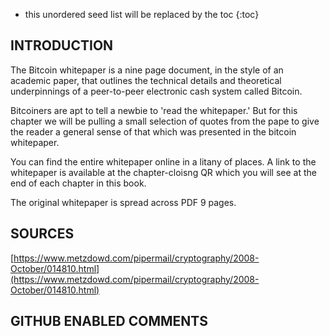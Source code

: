 * this unordered seed list will be replaced by the toc
{:toc}

## INTRODUCTION

The Bitcoin whitepaper is a nine page document, in the style of an academic paper, that outlines the technical details and theoretical underpinnings of a peer-to-peer electronic cash system called Bitcoin.

Bitcoiners are apt to tell a newbie to 'read the whitepaper.' But for this chapter we will be pulling a small selection of quotes from the pape to give the reader a general sense of that which was presented in the bitcoin whitepaper.

You can find the entire whitepaper online in a litany of places. A link to the whitepaper is available at the chapter-cloisng QR which you will see at the end of each chapter in this book.

The original whitepaper is spread across PDF 9 pages.

## SOURCES

[https://www.metzdowd.com/pipermail/cryptography/2008-October/014810.html](https://www.metzdowd.com/pipermail/cryptography/2008-October/014810.html)

## GITHUB ENABLED COMMENTS

